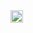   <img src="https://i.pinimg.com/564x/27/02/b5/2702b536d2a8afb02082fc854cecb0f4.jpg" alt="Описание изображения" width="20"/>
